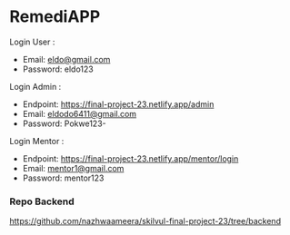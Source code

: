 # RemediAPP

Login User :
- Email: eldo@gmail.com
- Password: eldo123

Login Admin :
- Endpoint: https://final-project-23.netlify.app/admin
- Email: eldodo6411@gmail.com
- Password: Pokwe123-

Login Mentor :
- Endpoint: https://final-project-23.netlify.app/mentor/login
- Email: mentor1@gmail.com
- Password: mentor123

### Repo Backend
https://github.com/nazhwaameera/skilvul-final-project-23/tree/backend
